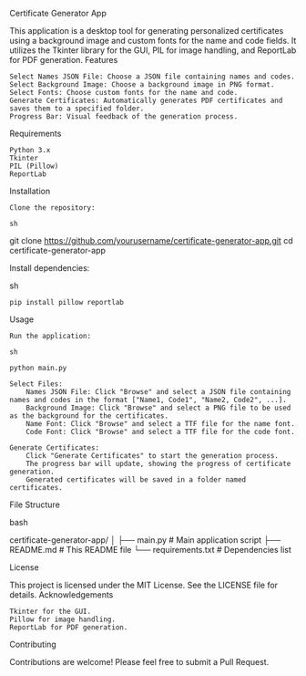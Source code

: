 Certificate Generator App

This application is a desktop tool for generating personalized certificates using a background image and custom fonts for the name and code fields. It utilizes the Tkinter library for the GUI, PIL for image handling, and ReportLab for PDF generation.
Features

    Select Names JSON File: Choose a JSON file containing names and codes.
    Select Background Image: Choose a background image in PNG format.
    Select Fonts: Choose custom fonts for the name and code.
    Generate Certificates: Automatically generates PDF certificates and saves them to a specified folder.
    Progress Bar: Visual feedback of the generation process.

Requirements

    Python 3.x
    Tkinter
    PIL (Pillow)
    ReportLab

Installation

    Clone the repository:

    sh

git clone https://github.com/yourusername/certificate-generator-app.git
cd certificate-generator-app

Install dependencies:

sh

    pip install pillow reportlab

Usage

    Run the application:

    sh

    python main.py

    Select Files:
        Names JSON File: Click "Browse" and select a JSON file containing names and codes in the format ["Name1, Code1", "Name2, Code2", ...].
        Background Image: Click "Browse" and select a PNG file to be used as the background for the certificates.
        Name Font: Click "Browse" and select a TTF file for the name font.
        Code Font: Click "Browse" and select a TTF file for the code font.

    Generate Certificates:
        Click "Generate Certificates" to start the generation process.
        The progress bar will update, showing the progress of certificate generation.
        Generated certificates will be saved in a folder named certificates.

File Structure

bash

certificate-generator-app/
│
├── main.py                # Main application script
├── README.md              # This README file
└── requirements.txt       # Dependencies list

License

This project is licensed under the MIT License. See the LICENSE file for details.
Acknowledgements

    Tkinter for the GUI.
    Pillow for image handling.
    ReportLab for PDF generation.

Contributing

Contributions are welcome! Please feel free to submit a Pull Request.
